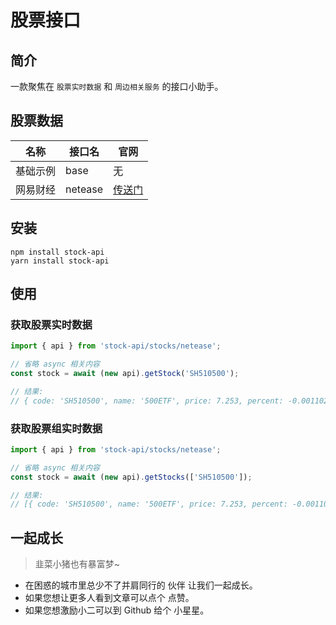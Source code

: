 # 股票接口

## 简介

一款聚焦在 `股票实时数据` 和 `周边相关服务` 的接口小助手。

## 股票数据

| 名称 | 接口名 | 官网 |
| --- | --- | --- |
| 基础示例 | base | 无 |
| 网易财经 | netease | [传送门](https://money.163.com/)

## 安装 

```shell
npm install stock-api
yarn install stock-api
```

## 使用

### 获取股票实时数据

```typescript
import { api } from 'stock-api/stocks/netease';

// 省略 async 相关内容
const stock = await (new api).getStock('SH510500');

// 结果:
// { code: 'SH510500', name: '500ETF', price: 7.253, percent: -0.001102 }
```

### 获取股票组实时数据

```typescript
import { api } from 'stock-api/stocks/netease';

// 省略 async 相关内容
const stock = await (new api).getStocks(['SH510500']);

// 结果:
// [{ code: 'SH510500', name: '500ETF', price: 7.253, percent: -0.001102 }]
```

## 一起成长

> 韭菜小猪也有暴富梦~

* 在困惑的城市里总少不了并肩同行的 伙伴 让我们一起成长。
* 如果您想让更多人看到文章可以点个 点赞。
* 如果您想激励小二可以到 Github 给个 小星星。
